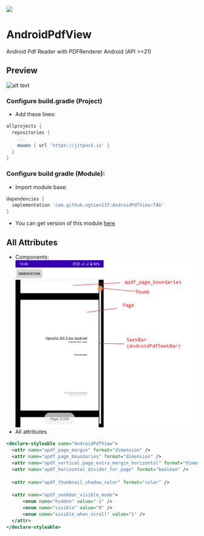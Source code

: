 [![](https://jitpack.io/v/ngtien137/AndroidPdfView.svg)](https://jitpack.io/#ngtien137/AndroidPdfView)
# AndroidPdfView
Android Pdf Reader with PDFRenderer Android (API >=21)
## Preview 
![alt text](https://github.com/ngtien137/AndroidPdfView/blob/master/resources/preview.gif) 
### Configure build.gradle (Project)
* Add these lines:
```gradle
allprojects {
  repositories {
    ...
    maven { url 'https://jitpack.io' }
  }
}
```
### Configure build gradle (Module):
* Import module base:
```gradle
dependencies {
  implementation 'com.github.ngtien137:AndroidPdfView:TAG'
}
```
* You can get version of this module [here](https://jitpack.io/#ngtien137AndroidPdfView)
## All Attributes 
* Components:
![alt text](https://github.com/ngtien137/AndroidPdfView/blob/master/resources/img_demo.png) 
* All attributes
```xml
<declare-styleable name="AndroidPdfView">
  <attr name="apdf_page_margin" format="dimension" />
  <attr name="apdf_page_boundaries" format="dimension" />
  <attr name="apdf_vertical_page_extra_margin_horizontal" format="dimension" />
  <attr name="apdf_horizontal_divider_for_page" format="boolean" />

  <attr name="apdf_thumbnail_shadow_color" format="color" />

  <attr name="apdf_seekbar_visible_mode">
      <enum name="hidden" value="-1" />
      <enum name="visible" value="0" />
      <enum name="visible_when_scroll" value="1" />
  </attr>
</declare-styleable>
```
